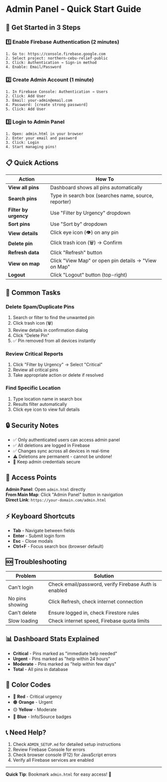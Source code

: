 # Admin Panel - Quick Start Guide

## 🚀 Get Started in 3 Steps

### 1️⃣ Enable Firebase Authentication (2 minutes)
```
1. Go to: https://console.firebase.google.com
2. Select project: northern-cebu-relief-public
3. Click: Authentication → Sign-in method
4. Enable: Email/Password
```

### 2️⃣ Create Admin Account (1 minute)
```
1. In Firebase Console: Authentication → Users
2. Click: Add User
3. Email: your-admin@email.com
4. Password: [create strong password]
5. Click: Add User
```

### 3️⃣ Login to Admin Panel
```
1. Open: admin.html in your browser
2. Enter your email and password
3. Click: Login
4. Start managing pins!
```

## 📋 Quick Actions

| Action | How To |
|--------|--------|
| **View all pins** | Dashboard shows all pins automatically |
| **Search pins** | Type in search box (searches name, source, reporter) |
| **Filter by urgency** | Use "Filter by Urgency" dropdown |
| **Sort pins** | Use "Sort by" dropdown |
| **View details** | Click eye icon (👁️) on any pin |
| **Delete pin** | Click trash icon (🗑️) → Confirm |
| **Refresh data** | Click "Refresh" button |
| **View on map** | Click "View Map" or open pin details → "View on Map" |
| **Logout** | Click "Logout" button (top-right) |

## 🎯 Common Tasks

### Delete Spam/Duplicate Pins
1. Search or filter to find the unwanted pin
2. Click trash icon (🗑️)
3. Review details in confirmation dialog
4. Click "Delete Pin"
5. ✅ Pin removed from all devices instantly

### Review Critical Reports
1. Click "Filter by Urgency" → Select "Critical"
2. Review all critical pins
3. Take appropriate action or delete if resolved

### Find Specific Location
1. Type location name in search box
2. Results filter automatically
3. Click eye icon to view full details

## 🔒 Security Notes

- ✅ Only authenticated users can access admin panel
- ✅ All deletions are logged in Firebase
- ✅ Changes sync across all devices in real-time
- ⚠️ Deletions are permanent - cannot be undone!
- 🔐 Keep admin credentials secure

## 📱 Access Points

**Admin Panel**: Open `admin.html` directly  
**From Main Map**: Click "Admin Panel" button in navigation  
**Direct Link**: `https://your-domain.com/admin.html`

## ⚡ Keyboard Shortcuts

- **Tab** - Navigate between fields
- **Enter** - Submit login form
- **Esc** - Close modals
- **Ctrl+F** - Focus search box (browser default)

## 🆘 Troubleshooting

| Problem | Solution |
|---------|----------|
| Can't login | Check email/password, verify Firebase Auth is enabled |
| No pins showing | Click Refresh, check internet connection |
| Can't delete | Ensure logged in, check Firestore rules |
| Slow loading | Check internet speed, Firebase quota limits |

## 📊 Dashboard Stats Explained

- **Critical** - Pins marked as "immediate help needed"
- **Urgent** - Pins marked as "help within 24 hours"
- **Moderate** - Pins marked as "help within few days"
- **Total** - All pins in database

## 🎨 Color Codes

- 🔴 **Red** - Critical urgency
- 🟠 **Orange** - Urgent
- 🟡 **Yellow** - Moderate
- 🔵 **Blue** - Info/Source badges

## 📞 Need Help?

1. Check `ADMIN_SETUP.md` for detailed setup instructions
2. Review Firebase Console for errors
3. Check browser console (F12) for JavaScript errors
4. Verify all Firebase services are enabled

---

**Quick Tip**: Bookmark `admin.html` for easy access! 🔖
